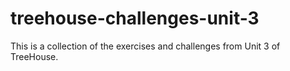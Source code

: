 # treehouse-challenges-unit-3
This is a collection of the exercises and challenges from Unit 3 of TreeHouse.
